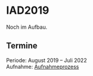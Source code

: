 # IAD2019
Noch im Aufbau.

## Termine
Periode: August 2019 – Juli 2022  
Aufnahme: [Aufnahmeprozess](https://github.com/logrinto/IAD/wiki/Aufnahmeprozess)
